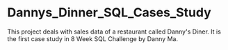 # Dannys_Dinner_SQL_Cases_Study
This project deals with sales data of a restaurant called Danny's Diner. It is the first case study in 8 Week SQL Challenge by Danny Ma.
